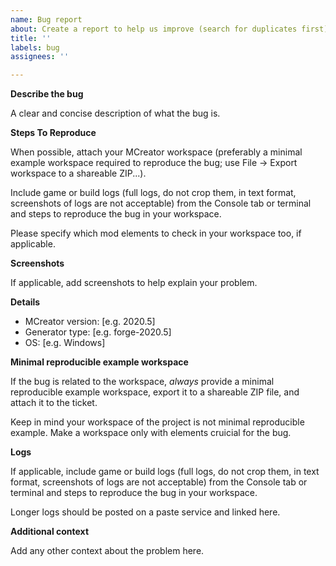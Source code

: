 ```yaml
---
name: Bug report
about: Create a report to help us improve (search for duplicates first)
title: ''
labels: bug
assignees: ''

---
```


**Describe the bug**

A clear and concise description of what the bug is.

**Steps To Reproduce**

When possible, attach your MCreator workspace (preferably a minimal example workspace required to reproduce the bug; use File -> Export workspace to a shareable ZIP...).

Include game or build logs (full logs, do not crop them, in text format, screenshots of logs are not acceptable) from the Console tab or terminal and steps to reproduce the bug in your workspace. 

Please specify which mod elements to check in your workspace too, if applicable.

**Screenshots**

If applicable, add screenshots to help explain your problem.

**Details**
 - MCreator version: [e.g. 2020.5]
 - Generator type: [e.g. forge-2020.5]
 - OS: [e.g. Windows]

**Minimal reproducible example workspace**

If the bug is related to the workspace, *always* provide a minimal reproducible example 
workspace, export it to a shareable ZIP file, and attach it to the ticket.

Keep in mind your workspace of the project is not minimal reproducible example.
Make a workspace only with elements cruicial for the bug.

**Logs**

If applicable, include game or build logs (full logs, do not crop them, in text format, 
screenshots of logs are not acceptable) from the Console tab or terminal and steps to reproduce the bug in your workspace. 

Longer logs should be posted on a paste service and linked here.

**Additional context**

Add any other context about the problem here.
